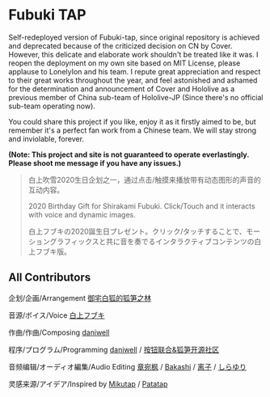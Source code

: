 # Fubuki TAP

Self-redeployed version of Fubuki-tap, since original repository is achieved and deprecated because of the criticized decision on CN by Cover. However, this delicate and elaborate work shouldn't be treated like it was. I reopen the deployment on my own site based on MIT License, please applause to LonelyIon and his team. I repute great appreciation and respect to their great works throughout the year, and feel astonished and ashamed for the determination and announcement of Cover and Hololive as a previous member of China sub-team of Hololive-JP (Since there's no official sub-team operating now).

You could share this project if you like, enjoy it as it firstly aimed to be, but remember it's a perfect fan work from a Chinese team. We will stay strong and inviolable, forever.

**(Note: This project and site is not guaranteed to operate everlastingly. Please shoot me message if you have any issues.)**

> 白上吹雪2020生日企划之一，通过点击/触摸来播放带有动态图形的声音的互动内容。
> 
> 2020 Birthday Gift for Shirakami Fubuki. Click/Touch and it interacts with voice and dynamic images.
> 
> 白上フブキの2020誕生日プレゼント。クリック/タッチすることで、モーショングラフィックスと共に音を奏でるインタラクティブコンテンツの白上フブキ版。

## All Contributors

企划/企画/Arrangement  [御宅白狐的狐笋之林](https://space.bilibili.com/314977548)

音源/ボイス/Voice  [白上フブキ](https://www.youtube.com/channel/UCdn5BQ06XqgXoAxIhbqw5Rg)

作曲/作曲/Composing  [daniwell](https://twitter.com/daniwell_aidn)

程序/プログラム/Programming  [daniwell](https://twitter.com/daniwell_aidn) / [按钮联合&狐笋开源社区](https://github.com/voosc)

音频编辑/オーディオ編集/Audio Editing  [章宛枫](https://space.bilibili.com/12766841) / [Bakashi](https://twitter.com/ChefBakashi) / [离子](https://twitter.com/lonely_ion) / [しらゆり](https://twitter.com/l_ilyum)

灵感来源/アイデア/Inspired by  [Mikutap](https://aidn.jp/mikutap/) / [Patatap](http://patatap.com/)

